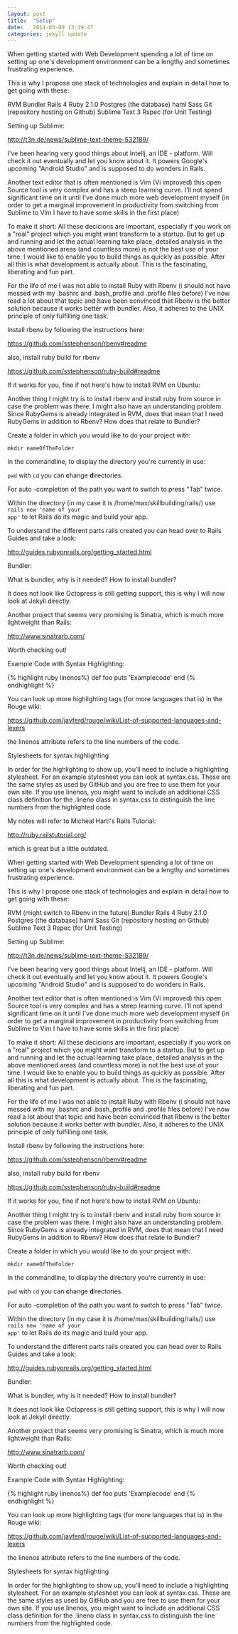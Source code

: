 ```yaml
---
layout: post
title:  "Setup"
date:   2014-03-09 13:19:47
categories: jekyll update
---
```


When getting started with Web Development spending a lot of time on setting up one's development environment can be a lengthy and sometimes frustrating experience.

This is why I propose one stack of technologies and explain in detail how to get going with these:

RVM
Bundler
Rails 4
Ruby 2.1.0
Postgres (the database)
haml
Sass
Git (repository hosting on Github)
Sublime Text 3
Rspec (for Unit Testing)

Setting up Sublime:

http://t3n.de/news/sublime-text-theme-532189/

I've been hearing very good things about Intellj, an IDE - platform. Will check it out eventually and let you know about it. It powers Google's upcoming "Android Studio" and is supposed to do wonders in Rails.

Another text editor that is often mentioned is Vim (Vi improved) this open Source tool is very complex and has a steep learning curve. I'll not spend significant time on it until I've done much more web development myself (in order to get a marginal improvement in productivity from switching from Sublime to Vim I have to have some skills in the first place)

To make it short: All these decicions are important, especially if you work on a "real" project which you might want transform to a startup. But to get up and running and let the actual learning take place, detailed analysis in the above mentioned areas (and countless more) is not the best use of your time. I would like to enable you to build things as quickly as possible. After all this is what development is actually about. This is the fascinating, liberating and fun part.

For the life of me I was not able to install Ruby with Rbenv (i should not have messed with my .bashrc and .bash_profile and .profile files before) I've now read a lot about that topic and have been convinced that Rbenv is the better solution because it works better with bundler. Also, it adheres to the UNIX principle of only fulfilling one task.

Install rbenv by following the instructions here:

https://github.com/sstephenson/rbenv#readme

also, install ruby build for rbenv

https://github.com/sstephenson/ruby-build#readme

If it works for you, fine if not here's how to install RVM on Ubuntu:

Another thing I might try is to install rbenv and install ruby from source in case the problem was there. I might also have an understanding problem. Since RubyGems is already integrated in RVM, does that mean that I need RubyGems in addition to Rbenv? How does that relate to Bundler?


Create a folder in which you would like to do your project with:

<code>mkdir nameOfTheFolder</code>

In the commandline, 
to display the directory you're currently in use:

<code>pwd</code>
with <code>cd</code> you can <b>c</b>hange <b>d</b>irectories.

For auto  -completion of the path you want to switch to press "Tab" twice.

Within the directory (in my case it is /home/max/skillbuilding/rails/) use <code>rails new 'name of your app'</code> to let Rails do its magic and build your app.

To understand the different parts rails created you can head over to Rails Guides and take a look:

http://guides.rubyonrails.org/getting_started.html

Bundler:

What is bundler, why is it needed?
How to install bundler?

It does not look like Octopress is still getting support, this is why I will now look at Jekyll directly.

Another project that seems very promising is Sinatra, which is much more lightweight than Rails:

http://www.sinatrarb.com/

Worth checking out!


Example Code with Syntax Highlighting:

{% highlight ruby linenos%}
def foo
	puts 'Examplecode'
end
{% endhighlight %}

You can look up more highlighting tags (for more languages that is) in the Rouge wiki:

https://github.com/jayferd/rouge/wiki/List-of-supported-languages-and-lexers

the linenos attribute refers to the line numbers of the code.

Stylesheets for syntax highlighting

In order for the highlighting to show up, you’ll need to include a highlighting stylesheet. For an example stylesheet you can look at syntax.css. These are the same styles as used by GitHub and you are free to use them for your own site. If you use linenos, you might want to include an additional CSS class definition for the .lineno class in syntax.css to distinguish the line numbers from the highlighted code.

My notes will refer to Micheal Hartl's Rails Tutorial:

http://ruby.railstutorial.org/

which is great but a little outdated.

When getting started with Web Development spending a lot of time on setting up one's development environment can be a lengthy and sometimes frustrating experience.

This is why I propose one stack of technologies and explain in detail how to get going with these:

RVM (might switch to Rbenv in the future)
Bundler
Rails 4
Ruby 2.1.0
Postgres (the database)
haml
Sass
Git (repository hosting on Github)
Sublime Text 3
Rspec (for Unit Testing)

Setting up Sublime:

http://t3n.de/news/sublime-text-theme-532189/

I've been hearing very good things about Intellj, an IDE - platform. Will check it out eventually and let you know about it. It powers Google's upcoming "Android Studio" and is supposed to do wonders in Rails.

Another text editor that is often mentioned is Vim (Vi improved) this open Source tool is very complex and has a steep learning curve. I'll not spend significant time on it until I've done much more web development myself (in order to get a marginal improvement in productivity from switching from Sublime to Vim I have to have some skills in the first place)

To make it short: All these decicions are important, especially if you work on a "real" project which you might want transform to a startup. But to get up and running and let the actual learning take place, detailed analysis in the above mentioned areas (and countless more) is not the best use of your time. I would like to enable you to build things as quickly as possible. After all this is what development is actually about. This is the fascinating, liberating and fun part.

For the life of me I was not able to install Ruby with Rbenv (i should not have messed with my .bashrc and .bash_profile and .profile files before) I've now read a lot about that topic and have been convinced that Rbenv is the better solution because it works better with bundler. Also, it adheres to the UNIX principle of only fulfilling one task.

Install rbenv by following the instructions here:

https://github.com/sstephenson/rbenv#readme

also, install ruby build for rbenv

https://github.com/sstephenson/ruby-build#readme

If it works for you, fine if not here's how to install RVM on Ubuntu:

Another thing I might try is to install rbenv and install ruby from source in case the problem was there. I might also have an understanding problem. Since RubyGems is already integrated in RVM, does that mean that I need RubyGems in addition to Rbenv? How does that relate to Bundler?


Create a folder in which you would like to do your project with:

<code>mkdir nameOfTheFolder</code>

In the commandline, 
to display the directory you're currently in use:

<code>pwd</code>
with <code>cd</code> you can <b>c</b>hange <b>d</b>irectories.

For auto  -completion of the path you want to switch to press "Tab" twice.

Within the directory (in my case it is /home/max/skillbuilding/rails/) use <code>rails new 'name of your app'</code> to let Rails do its magic and build your app.

To understand the different parts rails created you can head over to Rails Guides and take a look:

http://guides.rubyonrails.org/getting_started.html

Bundler:

What is bundler, why is it needed?
How to install bundler?

It does not look like Octopress is still getting support, this is why I will now look at Jekyll directly.

Another project that seems very promising is Sinatra, which is much more lightweight than Rails:

http://www.sinatrarb.com/

Worth checking out!


Example Code with Syntax Highlighting:

{% highlight ruby linenos%}
def foo
	puts 'Examplecode'
end
{% endhighlight %}

You can look up more highlighting tags (for more languages that is) in the Rouge wiki:

https://github.com/jayferd/rouge/wiki/List-of-supported-languages-and-lexers

the linenos attribute refers to the line numbers of the code.

Stylesheets for syntax highlighting

In order for the highlighting to show up, you’ll need to include a highlighting stylesheet. For an example stylesheet you can look at syntax.css. These are the same styles as used by GitHub and you are free to use them for your own site. If you use linenos, you might want to include an additional CSS class definition for the .lineno class in syntax.css to distinguish the line numbers from the highlighted code.
